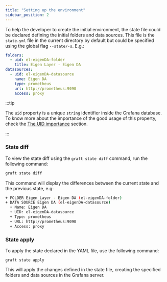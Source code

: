 ```yaml
---
title: "Setting up the environment"
sidebar_position: 2
---
```


To help the developer to create the initial environment, the state file could be declared defining the initial folders and data sources. This file is the `state.yml` file in the current directory by default but could be specified using the global flag `--state/-s`. E.g.:

```yaml
folders:
  - uid: el-eigenDA-folder
    title: Eigen Layer - Eigen DA
datasources:
  - uid: el-eigenDA-datasource
    name: Eigen DA
    type: prometheus
    url: http://prometheus:9090
    access: proxy
```

:::tip

The `uid` property is a unique `string` identifier inside the Grafana database. To know more about the importance of the good usage of this property, check the [The UID importance](./the-uid-importance) section.

:::

### State diff

To view the state diff using the `graft state diff` command, run the following command:

```bash
graft state diff
```

This command will display the differences between the current state and the previous state, e.g:

```bash
+ FOLDER Eigen Layer - Eigen DA (el-eigenDA-folder)
+ DATA SOURCE Eigen DA (el-eigenDA-datasource)
  + Name: Eigen DA
  + UID: el-eigenDA-datasource
  + Type: prometheus
  + URL: http://prometheus:9090
  + Access: proxy
```

### State apply

To apply the state declared in the YAML file, use the following command:

```
graft state apply
```

This will apply the changes defined in the state file, creating the specified folders and data sources in the Grafana server.
